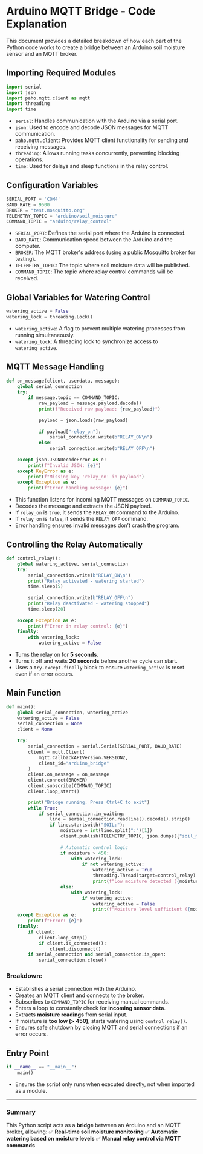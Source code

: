 # Arduino MQTT Bridge - Code Explanation

This document provides a detailed breakdown of how each part of the Python code works to create a bridge between an Arduino soil moisture sensor and an MQTT broker.

## Importing Required Modules

```python
import serial
import json
import paho.mqtt.client as mqtt
import threading
import time
```

- `serial`: Handles communication with the Arduino via a serial port.
- `json`: Used to encode and decode JSON messages for MQTT communication.
- `paho.mqtt.client`: Provides MQTT client functionality for sending and receiving messages.
- `threading`: Allows running tasks concurrently, preventing blocking operations.
- `time`: Used for delays and sleep functions in the relay control.

## Configuration Variables

```python
SERIAL_PORT = 'COM4'
BAUD_RATE = 9600
BROKER = "test.mosquitto.org"
TELEMETRY_TOPIC = "arduino/soil_moisture"
COMMAND_TOPIC = "arduino/relay_control"
```

- `SERIAL_PORT`: Defines the serial port where the Arduino is connected.
- `BAUD_RATE`: Communication speed between the Arduino and the computer.
- `BROKER`: The MQTT broker's address (using a public Mosquitto broker for testing).
- `TELEMETRY_TOPIC`: The topic where soil moisture data will be published.
- `COMMAND_TOPIC`: The topic where relay control commands will be received.

## Global Variables for Watering Control

```python
watering_active = False
watering_lock = threading.Lock()
```

- `watering_active`: A flag to prevent multiple watering processes from running simultaneously.
- `watering_lock`: A threading lock to synchronize access to `watering_active`.

## MQTT Message Handling

```python
def on_message(client, userdata, message):
    global serial_connection
    try:
        if message.topic == COMMAND_TOPIC:
            raw_payload = message.payload.decode()
            print(f"Received raw payload: {raw_payload}")
            
            payload = json.loads(raw_payload)
            
            if payload["relay_on"]:
                serial_connection.write(b"RELAY_ON\n")
            else:
                serial_connection.write(b"RELAY_OFF\n")
                
    except json.JSONDecodeError as e:
        print(f"Invalid JSON: {e}")
    except KeyError as e:
        print(f"Missing key 'relay_on' in payload")
    except Exception as e:
        print(f"Error handling message: {e}")
```

- This function listens for incomi
ng MQTT messages on `COMMAND_TOPIC`.
- Decodes the message and extracts the JSON payload.
- If `relay_on` is `true`, it sends the `RELAY_ON` command to the Arduino.
- If `relay_on` is `false`, it sends the `RELAY_OFF` command.
- Error handling ensures invalid messages don’t crash the program.

## Controlling the Relay Automatically

```python
def control_relay():
    global watering_active, serial_connection
    try:
        serial_connection.write(b"RELAY_ON\n")
        print("Relay activated - watering started")
        time.sleep(5)
        
        serial_connection.write(b"RELAY_OFF\n")
        print("Relay deactivated - watering stopped")
        time.sleep(20)
        
    except Exception as e:
        print(f"Error in relay control: {e}")
    finally:
        with watering_lock:
            watering_active = False
```

- Turns the relay on for **5 seconds**.
- Turns it off and waits **20 seconds** before another cycle can start.
- Uses a `try-except-finally` block to ensure `watering_active` is reset even if an error occurs.

## Main Function

```python
def main():
    global serial_connection, watering_active
    watering_active = False
    serial_connection = None
    client = None
    
    try:
        serial_connection = serial.Serial(SERIAL_PORT, BAUD_RATE)
        client = mqtt.Client(
            mqtt.CallbackAPIVersion.VERSION2,
            client_id="arduino_bridge"
        )
        client.on_message = on_message
        client.connect(BROKER)
        client.subscribe(COMMAND_TOPIC)
        client.loop_start()

        print("Bridge running. Press Ctrl+C to exit")
        while True:
            if serial_connection.in_waiting:
                line = serial_connection.readline().decode().strip()
                if line.startswith("SOIL:"):
                    moisture = int(line.split(":")[1])
                    client.publish(TELEMETRY_TOPIC, json.dumps({"soil_moisture": moisture}))
                    
                    # Automatic control logic
                    if moisture > 450:
                        with watering_lock:
                            if not watering_active:
                                watering_active = True
                                threading.Thread(target=control_relay).start()
                                print(f"Low moisture detected ({moisture}), starting watering cycle")
                    else:
                        with watering_lock:
                            if watering_active:
                                watering_active = False
                                print(f"Moisture level sufficient ({moisture}), stopping watering cycle")    
    except Exception as e:
        print(f"Error: {e}")
    finally:
        if client:
            client.loop_stop()
            if client.is_connected():
                client.disconnect()
        if serial_connection and serial_connection.is_open:
            serial_connection.close()
```

### **Breakdown:**

- Establishes a serial connection with the Arduino.
- Creates an MQTT client and connects to the broker.
- Subscribes to `COMMAND_TOPIC` for receiving manual commands.
- Enters a loop to constantly check for **incoming sensor data**.
- Extracts **moisture readings** from serial input.
- If moisture is **too low (> 450)**, starts watering using `control_relay()`.
- Ensures safe shutdown by closing MQTT and serial connections if an error occurs.

## Entry Point

```python
if __name__ == "__main__":
    main()
```

- Ensures the script only runs when executed directly, not when imported as a module.

---

### Summary

This Python script acts as a **bridge** between an Arduino and an MQTT broker, allowing:
✅ **Real-time soil moisture monitoring**
✅ **Automatic watering based on moisture levels**
✅ **Manual relay control via MQTT commands**
